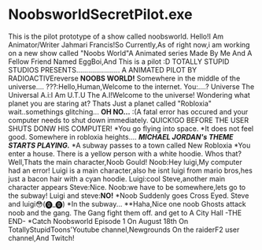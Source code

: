 # NoobsworldSecretPilot.exe
This is the pilot prototype of a show called noobsworld.
Hello!I Am Animator/Writer Jahmari Francis!So Currently,As of right now,i am working on a new show called "Noobs World"A Animated series Made By Me And A Fellow Friend Named EggBoi,And This is a pilot :D                                                                                                                                                                   TOTALLY STUPID STUDIOS PRESENTS......................
A ANIMATED PILOT BY RADIOACTIVEreverse
**NOOBS WORLD!**
Somewhere in the middle of the universe....
???:Hello,Human,Welcome to the internet.
You:....?
Universe The Universal A.i:I Am U.T.U The A.I!Welcome to the universe!
Wondering what planet you are staring at?
Thats Just a planet called "Robloxia"
wait..somethings glitching...
**OH NO...**
:(A fatal error has occured and your computer needs to shut down immediately.
QUICK!GO BEFORE THE USER SHUTS DONW HIS COMPUTER!
*You go flying into space.
*It does not feel good.
Somewhere in robloxia heights....
***MICHAEL JORDAN's THEME STARTS PLAYING.***
*A subway passes to a town called New Robloxia
*You enter a house.
There is a yellow person with a white hoodie.
Whos that?Well,Thats the main character,Noob Gould!
Noob:Hey luigi,My computer had an error!
Luigi is a main character,also he isnt luigi from mario bros,hes just a bacon hair with a cyan hoodie.
Luigi:cool
Steve,another main character appears
 Steve:Nice.
 Noob:we have to be somewhere,lets go to the subway!
 Luigi and steve:**NO!**
 *Noob Suddenly goes Cross Eyed.
 Steve and luigi😳(⓿_⓿)
 *In the subway...
 **Haha,Nice one noob
 Ghosts attack noob and the gang.
 The Gang fight them off.
 and get to A City Hall
 -THE END-
 *Catch Noobsworld Episode 1 On August 18th On TotallyStupidToons'Youtube channel,Newgrounds On the raiderF2 user channel,And Twitch!
 
